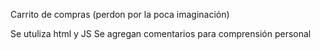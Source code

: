 Carrito de compras (perdon por la poca imaginación)

Se utuliza html y JS
Se agregan comentarios para comprensión personal
